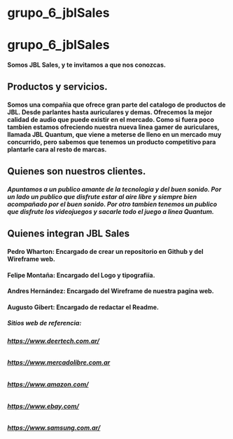 # grupo_6_jblSales

# grupo_6_jblSales
#### Somos JBL Sales, y te invitamos a que nos conozcas.

## Productos y servicios.
#### Somos una compañia que ofrece gran parte del catalogo de productos de JBL. Desde parlantes hasta auriculares y demas. Ofrecemos la mejor calidad de audio que puede existir en el mercado. Como si fuera poco tambien estamos ofreciendo nuestra nueva linea gamer de auriculares, llamada JBL Quantum, que viene a meterse de lleno en un mercado muy concurrido, pero sabemos que tenemos un producto competitivo para plantarle cara al resto de marcas.

## Quienes son nuestros clientes.
##### Apuntamos a un publico amante de la tecnologia y del buen sonido. Por un lado un publico que disfrute estar al aire libre y siempre bien acompañado por el buen sonido. Por otro tambien tenemos un publico que disfrute los videojuegos y sacarle todo el juego a linea Quantum.

## Quienes integran JBL Sales
#### **Pedro Wharton**: Encargado de crear un repositorio en Github y del Wireframe web.
#### **Felipe Montaña**: Encargado del Logo y tipografiía.
#### **Andres Hernández**: Encargado del Wireframe de nuestra pagina web.
#### **Augusto Gibert**: Encargado de redactar el Readme.

##### Sitios web de referencia:
###### **https://www.deertech.com.ar/**
###### **https://www.mercadolibre.com.ar**
###### **https://www.amazon.com/**
###### **https://www.ebay.com/**
###### **https://www.samsung.com.ar/**